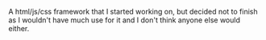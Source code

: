 A html/js/css framework that I started working on, but decided not to finish as I wouldn't have much use for it and I don't think anyone else would either.
